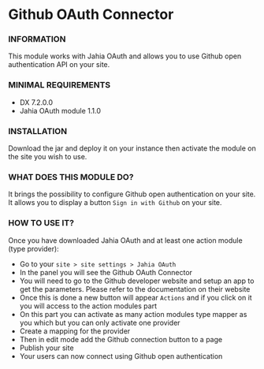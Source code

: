 # Github OAuth Connector

### INFORMATION
This module works with Jahia OAuth and allows you to use Github open authentication API on your site.

### MINIMAL REQUIREMENTS
* DX 7.2.0.0
* Jahia OAuth module 1.1.0

### INSTALLATION
Download the jar and deploy it on your instance then activate the module on the site you wish to use.

### WHAT DOES THIS MODULE DO?
It brings the possibility to configure Github open authentication on your site.  
It allows you to display a button `Sign in with Github` on your site.

### HOW TO USE IT?
Once you have downloaded Jahia OAuth and at least one action module (type provider):
* Go to your `site > site settings > Jahia OAuth`
* In the panel you will see the Github OAuth Connector
* You will need to go to the Github developer website and setup an app to get the parameters. Please refer to the documentation on their website
* Once this is done a new button will appear `Actions` and if you click on it you will access to the action modules part
* On this part you can activate as many action modules type mapper as you which but you can only activate one provider
* Create a mapping for the provider
* Then in edit mode add the Github connection button to a page  
* Publish your site
* Your users can now connect using Github open authentication
